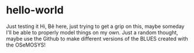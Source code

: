 # hello-world
Just testing it
Hi, Bê here, just trying to get a grip on this, maybe someday I'll be able to properly model things on my own.
Just a random thought, maybe use the Github to make different versions of the BLUES created with the OSeMOSYS!
